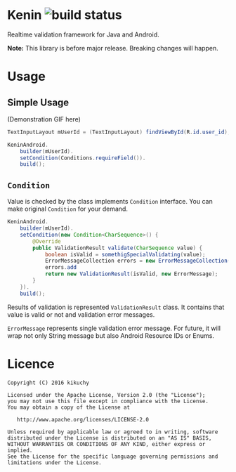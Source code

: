 # Kenin ![build status](https://travis-ci.org/kikuchy/kenin.svg?branch=master)

Realtime validation framework for Java and Android.

**Note:** This library is before major release. Breaking changes will happen.


# Usage

## Simple Usage

(Demonstration GIF here)

```java
TextInputLayout mUserId = (TextInputLayout) findViewById(R.id.user_id);

KeninAndroid.
    builder(mUserId).
    setCondition(Conditions.requireField()).
    build();
```


## `Condition`

Value is checked by the class implements `Condition` interface.
You can make original `Condition` for your demand.

```java
KeninAndroid.
    builder(mUserId).
    setCondition(new Condition<CharSequence>() {
        @Override
        public ValidationResult validate(CharSequence value) {
            boolean isValid = somethigSpecialValidating(value);
            ErrorMessageCollection errors = new ErrorMessageCollection();
            errors.add
            return new ValidationResult(isValid, new ErrorMessage);
        }
    }).
    build();
```

Results of validation is represented `ValidationResult` class. It contains that value is valid or not and validation error messages.

`ErrorMessage` represents single validation error message. For future, it will wrap not only String message but also Android Resource IDs or Enums.


# Licence

    Copyright (C) 2016 kikuchy

    Licensed under the Apache License, Version 2.0 (the "License");
    you may not use this file except in compliance with the License.
    You may obtain a copy of the License at

       http://www.apache.org/licenses/LICENSE-2.0

    Unless required by applicable law or agreed to in writing, software
    distributed under the License is distributed on an "AS IS" BASIS,
    WITHOUT WARRANTIES OR CONDITIONS OF ANY KIND, either express or implied.
    See the License for the specific language governing permissions and
    limitations under the License.